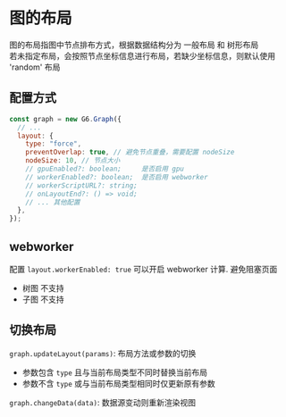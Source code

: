 # 图的布局

图的布局指图中节点排布方式，根据数据结构分为 一般布局 和 树形布局 <br>
若未指定布局，会按照节点坐标信息进行布局，若缺少坐标信息，则默认使用 'random' 布局

## 配置方式

```js
const graph = new G6.Graph({
  // ...
  layout: {
    type: "force",
    preventOverlap: true, // 避免节点重叠，需要配置 nodeSize
    nodeSize: 10, // 节点大小
    // gpuEnabled?: boolean;     是否启用 gpu
    // workerEnabled?: boolean;  是否启用 webworker
    // workerScriptURL?: string;
    // onLayoutEnd?: () => void;
    // ... 其他配置
  },
});
```

## webworker

配置 `layout.workerEnabled: true` 可以开启 webworker 计算. 避免阻塞页面

- 树图 不支持
- 子图 不支持

## 切换布局

`graph.updateLayout(params)`: 布局方法或参数的切换

- 参数包含 `type` 且与当前布局类型不同时替换当前布局
- 参数不含 `type` 或与当前布局类型相同时仅更新原有参数

`graph.changeData(data)`: 数据源变动则重新渲染视图

<!-- TODO: ## 子图布局 -->
